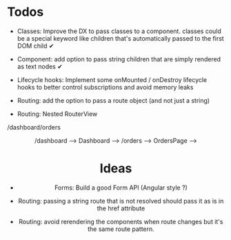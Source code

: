 # Todos

- Classes: Improve the DX to pass classes to a component. classes could be a special keyword like children that's automatically passed to the first DOM child ✔

- Component: add option to pass string children that are simply rendered as text nodes ✔

- Lifecycle hooks: Implement some onMounted / onDestroy lifecycle hooks to better control subscriptions and avoid memory leaks

- Routing: add the option to pass a route object (and not just a string)

- Routing: Nested RouterView

/dashboard/orders

<Header />
<RouterView /> /dashboard --> Dashboard
   --> <Dashboard>
           <DashboardHeader />
            <RouterView /> /orders --> OrdersPage
                --> <OrdersPage />
<Footer />

# Ideas

- Forms: Build a good Form API (Angular style ?)

- Routing: passing a string route that is not resolved should pass it as is in the <a> href attribute

- Routing: avoid rerendering the components when route changes but it's the same route pattern.
